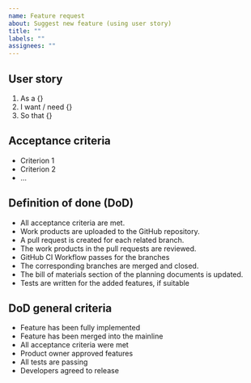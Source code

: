 ```yaml
---
name: Feature request
about: Suggest new feature (using user story)
title: ""
labels: ""
assignees: ""
---
```


## User story

1. As a {}
2. I want / need {}
3. So that {}

## Acceptance criteria

- Criterion 1
- Criterion 2
- ...

## Definition of done (DoD)

- All acceptance criteria are met.
- Work products are uploaded to the GitHub repository.
- A pull request is created for each related branch.
- The work products in the pull requests are reviewed.
- GitHub CI Workflow passes for the branches
- The corresponding branches are merged and closed.
- The bill of materials section of the planning documents is updated.
- Tests are written for the added features, if suitable

## DoD general criteria

- Feature has been fully implemented
- Feature has been merged into the mainline
- All acceptance criteria were met
- Product owner approved features
- All tests are passing
- Developers agreed to release

 <!--
SPDX-License-Identifier: MIT
SPDX-FileCopyrightText: 2023
-->
